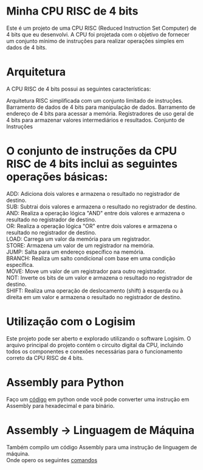 # Minha CPU RISC de 4 bits
Este é um projeto de uma CPU RISC (Reduced Instruction Set Computer) de 4 bits que eu desenvolvi. A CPU foi projetada com o objetivo de fornecer um conjunto mínimo de instruções para realizar operações simples em dados de 4 bits.

# Arquitetura
A CPU RISC de 4 bits possui as seguintes características:

Arquitetura RISC simplificada com um conjunto limitado de instruções.
Barramento de dados de 4 bits para manipulação de dados.
Barramento de endereço de 4 bits para acessar a memória.
Registradores de uso geral de 4 bits para armazenar valores intermediários e resultados.
Conjunto de Instruções
# O conjunto de instruções da CPU RISC de 4 bits inclui as seguintes operações básicas:

ADD: Adiciona dois valores e armazena o resultado no registrador de destino.  
SUB: Subtrai dois valores e armazena o resultado no registrador de destino.  
AND: Realiza a operação lógica "AND" entre dois valores e armazena o resultado no registrador de destino.  
OR: Realiza a operação lógica "OR" entre dois valores e armazena o resultado no registrador de destino.  
LOAD: Carrega um valor da memória para um registrador.  
STORE: Armazena um valor de um registrador na memória.  
JUMP: Salta para um endereço específico na memória.  
BRANCH: Realiza um salto condicional com base em uma condição específica.  
MOVE: Move um valor de um registrador para outro registrador.  
NOT: Inverte os bits de um valor e armazena o resultado no registrador de destino.  
SHIFT: Realiza uma operação de deslocamento (shift) à esquerda ou à direita em um valor e armazena o resultado no registrador de destino.  

# Utilização com o Logisim
Este projeto pode ser aberto e explorado utilizando o software Logisim. O arquivo principal do projeto contém o circuito digital da CPU, incluindo todos os componentes e conexões necessárias para o funcionamento correto da CPU RISC de 4 bits.

# Assembly para Python
Faço um [código](https://github.com/IgorPeli/Logisim/blob/main/main.py) em python onde você pode converter uma instrução em Assembly para hexadecimal e para binário.

# Assembly -> Linguagem de Máquina
Também compilo um código Assembly para uma instrução de linguagem de máquina.  
Onde opero os seguintes [comandos](https://github.com/MarceloCamponez/CPU_LOGISIM/blob/main/MPU_RISC_4BITS.pdf)




